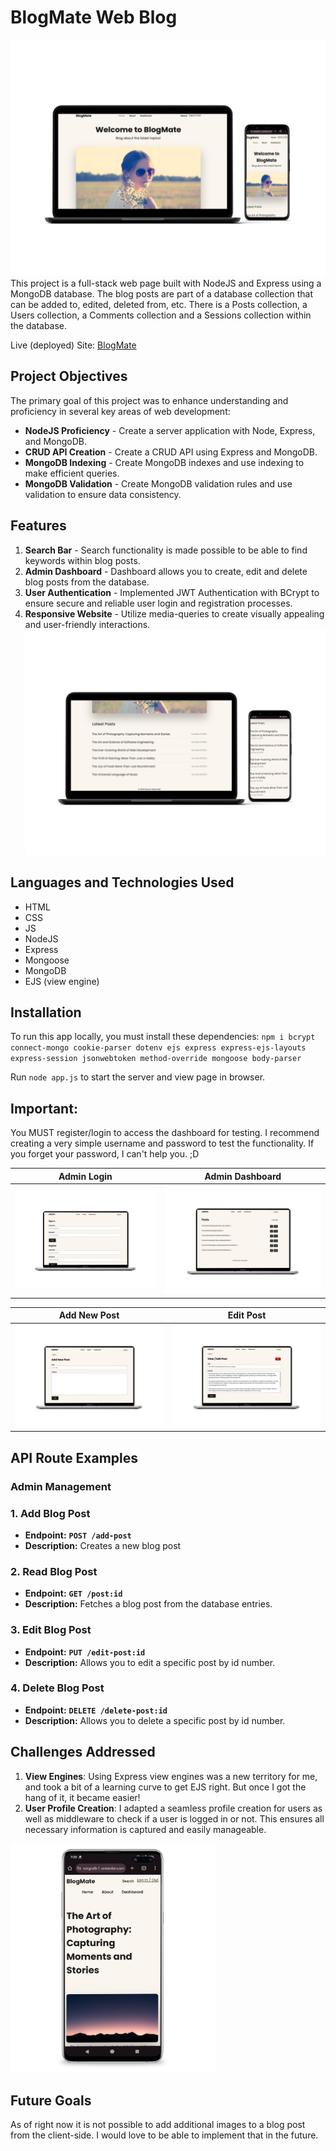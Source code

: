 # BlogMate Web Blog
![](./presentation/dualblog1.png)
This project is a full-stack web page built with NodeJS and Express using a MongoDB database. The blog posts are part of a database collection that can be added to, edited, deleted from, etc. There is a Posts collection, a Users collection, a Comments collection and a Sessions collection within the database.

Live (deployed) Site: [BlogMate](https://sba-mongodb-1.onrender.com/)

## Project Objectives 
The primary goal of this project was to enhance understanding and proficiency in several key areas of web development:

- **NodeJS Proficiency** - Create a server application with Node, Express, and MongoDB.
- **CRUD API Creation** - Create a CRUD API using Express and MongoDB.
- **MongoDB Indexing** - Create MongoDB indexes and use indexing to make efficient queries.
- **MongoDB Validation** - Create MongoDB validation rules and use validation to ensure data consistency.

## Features
1. **Search Bar** - Search functionality is made possible to be able to find keywords within blog posts.
2. **Admin Dashboard** - Dashboard allows you to create, edit and delete blog posts from the database.
3. **User Authentication** - Implemented JWT Authentication with BCrypt to ensure secure and reliable user login and registration processes.
4. **Responsive Website** - Utilize media-queries to create visually appealing and user-friendly interactions.
![](./presentation/dualblog2.png)
## Languages and Technologies Used
- HTML
- CSS
- JS
- NodeJS
- Express
- Mongoose
- MongoDB
- EJS (view engine)

## Installation
To run this app locally, you must install these dependencies:
`npm i bcrypt connect-mongo cookie-parser dotenv ejs express express-ejs-layouts express-session jsonwebtoken method-override mongoose body-parser`

Run `node app.js` to start the server and view page in browser.

## Important:
You MUST register/login to access the dashboard for testing. I recommend creating a very simple username and password to test the functionality. If you forget your password, I can't help you. ;D

| Admin Login | Admin Dashboard |
| ------------- | ------------- |
| ![](./presentation/blogadmin.png) | ![](./presentation/blogadminposts.png) |

| Add New Post | Edit Post |
| ------------- | ------------- |
| ![](./presentation/blogaddnew.png) | ![](./presentation/blogeditpost.png) |

## API Route Examples

### **Admin Management**

### **1. Add Blog Post**

- **Endpoint:** **`POST /add-post`**
- **Description:** Creates a new blog post

### **2. Read Blog Post**

- **Endpoint:** **`GET /post:id`**
- **Description:** Fetches a blog post from the database entries.

### **3. Edit Blog Post**

- **Endpoint:**  **`PUT /edit-post:id`**
- **Description:** Allows you to edit a specific post by id number.

### **4. Delete Blog Post**

- **Endpoint:**  **`DELETE /delete-post:id`**
- **Description:** Allows you to delete a specific post by id number.


## Challenges Addressed

1. **View Engines**: Using Express view engines was a new territory for me, and took a bit of a learning curve to get EJS right. But once I got the hang of it, it became easier!
2. **User Profile Creation**: I adapted a seamless profile creation for users as well as middleware to check if a user is logged in or not. This ensures all necessary information is captured and easily manageable.

<img src="./presentation/blogpost.png" width="65%" height="65%">

## Future Goals

As of right now it is not possible to add additional images to a blog post from the client-side. I would love to be able to implement that in the future.